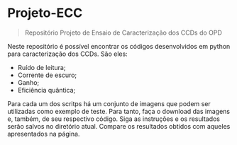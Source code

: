 # Projeto-ECC
> Repositório Projeto de Ensaio de Caracterização dos CCDs do OPD

Neste repositório é possível encontrar os códigos desenvolvidos em python para caracterização dos CCDs. São eles:
  - Ruído de leitura;
  - Corrente de escuro;
  - Ganho;
  - Eficiência quântica;
  
Para cada um dos scritps há um conjunto de imagens que podem ser utilizadas como exemplo de teste. Para tanto, faça o download das imagens e, também, de seu respectivo código. Siga as instruções e os resultados serão salvos no diretório atual. Compare os resultados obtidos com aqueles apresentados na página.


